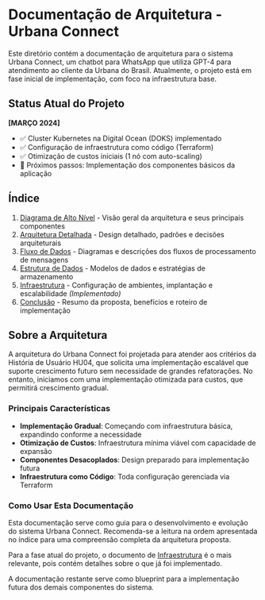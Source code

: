 # Documentação de Arquitetura - Urbana Connect

Este diretório contém a documentação de arquitetura para o sistema Urbana Connect, um chatbot para WhatsApp que utiliza GPT-4 para atendimento ao cliente da Urbana do Brasil. Atualmente, o projeto está em fase inicial de implementação, com foco na infraestrutura base.

## Status Atual do Projeto

**[MARÇO 2024]**
- ✅ Cluster Kubernetes na Digital Ocean (DOKS) implementado
- ✅ Configuração de infraestrutura como código (Terraform)
- ✅ Otimização de custos iniciais (1 nó com auto-scaling)
- 🔄 Próximos passos: Implementação dos componentes básicos da aplicação

## Índice

1. [Diagrama de Alto Nível](diagrama-alto-nivel.md) - Visão geral da arquitetura e seus principais componentes
2. [Arquitetura Detalhada](arquitetura-detalhada.md) - Design detalhado, padrões e decisões arquiteturais
3. [Fluxo de Dados](fluxo-de-dados.md) - Diagramas e descrições dos fluxos de processamento de mensagens
4. [Estrutura de Dados](estrutura-de-dados.md) - Modelos de dados e estratégias de armazenamento
5. [Infraestrutura](infraestrutura.md) - Configuração de ambientes, implantação e escalabilidade *(Implementado)*
6. [Conclusão](conclusao.md) - Resumo da proposta, benefícios e roteiro de implementação

## Sobre a Arquitetura

A arquitetura do Urbana Connect foi projetada para atender aos critérios da História de Usuário HU04, que solicita uma implementação escalável que suporte crescimento futuro sem necessidade de grandes refatorações. No entanto, iniciamos com uma implementação otimizada para custos, que permitirá crescimento gradual.

### Principais Características

- **Implementação Gradual**: Começando com infraestrutura básica, expandindo conforme a necessidade
- **Otimização de Custos**: Infraestrutura mínima viável com capacidade de expansão
- **Componentes Desacoplados**: Design preparado para implementação futura
- **Infraestrutura como Código**: Toda configuração gerenciada via Terraform

### Como Usar Esta Documentação

Esta documentação serve como guia para o desenvolvimento e evolução do sistema Urbana Connect. Recomenda-se a leitura na ordem apresentada no índice para uma compreensão completa da arquitetura proposta.

Para a fase atual do projeto, o documento de [Infraestrutura](infraestrutura.md) é o mais relevante, pois contém detalhes sobre o que já foi implementado.

A documentação restante serve como blueprint para a implementação futura dos demais componentes do sistema. 